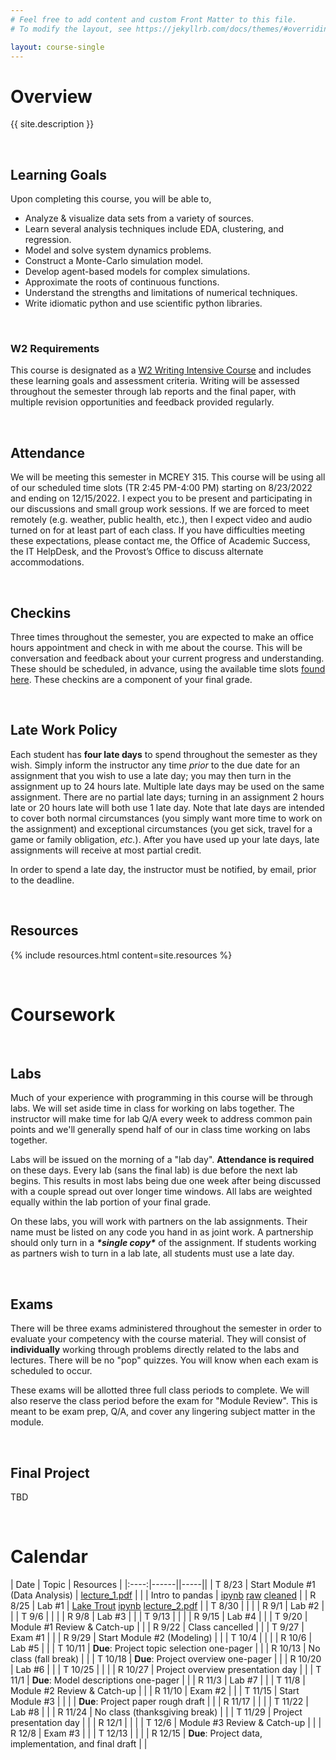 ```yaml
---
# Feel free to add content and custom Front Matter to this file.
# To modify the layout, see https://jekyllrb.com/docs/themes/#overriding-theme-defaults

layout: course-single
---
```


# <a name="description">Overview</a>

{{ site.description }}

<br>

## <a name="goals">Learning Goals</a>

Upon completing this course, you will be able to,

* Analyze & visualize data sets from a variety of sources.
* Learn several analysis techniques include EDA, clustering, and regression.
* Model and solve system dynamics problems.
* Construct a Monte-Carlo simulation model.
* Develop agent-based models for complex simulations.
* Approximate the roots of continuous functions.
* Understand the strengths and limitations of numerical techniques.
* Write idiomatic python and use scientific python libraries.

<br>

### W2 Requirements

This course is designated as a <a href="https://www.hendrix.edu/Faculty_Handbook/2020-2021/Academic_Policies_and_Procedures/F_2_c__Writing_Across_the_Curriculum/">W2 Writing Intensive Course</a> and includes these learning goals and assessment criteria. Writing will be assessed throughout the semester through lab reports and the final paper, with multiple revision
opportunities and feedback provided regularly.

<br>

## <a name="attendance">Attendance</a>

We will be meeting this semester in MCREY 315. This course will be using all of our scheduled time slots (TR  2:45 PM-4:00 PM) starting on 8/23/2022 and ending on 12/15/2022. I expect you to be present and participating in our discussions and small group work sessions. If we are forced to meet remotely (e.g. weather, public health, etc.), then I expect video and audio turned on for at least part of each class. If you have difficulties meeting these expectations, please contact me, the Office of Academic Success, the IT HelpDesk, and the Provost’s Office to discuss alternate accommodations.

<br>

## <a name="checkins">Checkins</a>

Three times throughout the semester, you are expected to make an office hours appointment and check in with me about the course. This will be conversation and feedback about your current progress and understanding. These should be scheduled, in advance, using the available time slots [found here](TBD). These checkins are a component of your final grade.

<br>

## <a name="latework">Late Work Policy</a>

Each student has **four late days** to spend throughout the semester as they wish. Simply inform the instructor any time *prior* to the due date for an assignment that you wish to use a late day; you may then turn in the assignment up to 24 hours late. Multiple late days may be used on the same assignment. There are no partial late days; turning in an assignment 2 hours late or 20 hours late will both use 1 late day. Note that late days are intended to cover both normal circumstances (you simply want more time to work on the assignment) and exceptional circumstances (you get sick, travel for a game or family obligation, *etc.*). After you have used up your late days, late assignments will receive at most partial credit.

In order to spend a late day, the instructor must be notified, by email, prior to the deadline.

<br>


## <a name="resources">Resources</a>

{% include resources.html content=site.resources %}

<br>

# <a name="coursework">Coursework</a>

<br>

## <a name="labs">Labs</a>

Much of your experience with programming in this course will be through labs. We will set aside time in class for working on labs together. The instructor will make time for lab Q/A every week to address common pain points and we'll generally spend half of our in class time working on labs together. 

Labs will be issued on the morning of a "lab day". **Attendance is required** on these days. Every lab (sans the final lab) is due before the next lab begins. This results in most labs being due one week after being discussed with a couple spread out over longer time windows. All labs are weighted equally within the lab portion of your final grade.

On these labs, you will work with partners on the lab assignments. Their name must be listed on any code you hand in as joint work. A partnership should only turn in a ***\*single copy\**** of the assignment. If students working as partners wish to turn in a lab late, all students must use a late day.

<br>

## <a name="exams">Exams</a>

There will be three exams administered throughout the semester in order to evaluate your competency with the course material. They will consist of **individually** working through problems directly related to the labs and lectures. There will be no "pop" quizzes. You will know when each exam is scheduled to occur.

These exams will be allotted three full class periods to complete. We will also reserve the class period before the exam for "Module Review". This is meant to be exam prep, Q/A, and cover any lingering subject matter in the module. 

<br>

## <a name="project">Final Project</a>
TBD

<br>


# <a name="calendar">Calendar</a>

| Date | Topic | Resources |
|:----:|------||-----||
| T 8/23  | Start Module #1 (Data Analysis) | [lecture_1.pdf](assets/pres/lecture_1.pdf) |
|         | Intro to pandas | [ipynb](assets/notebooks/Palmer_Penguins_1.ipynb) [raw](assets/data/penguins_raw.csv) [cleaned](assets/data/penguins.csv) |
| R 8/25  | Lab #1 | [Lake Trout](labs/pandas.md) [ipynb](assets/notebooks/pandas_intro.ipynb) [lecture_2.pdf](assets/pres/lecture_2.pdf) |
| T 8/30  | | |
| R 9/1   | Lab #2 | |
| T 9/6   | | |
| R 9/8   | Lab #3 | |
| T 9/13  | | |
| R 9/15  | Lab #4 | |
| T 9/20  | Module #1 Review & Catch-up | |
| R 9/22  | Class cancelled | |
| T 9/27  | Exam #1 | |
| R 9/29  | Start Module #2 (Modeling) | |
| T 10/4  | | |
| R 10/6  | Lab #5 | |
| T 10/11 | **Due**:  Project topic selection one-pager | |
| R 10/13 | No class (fall break) | |
| T 10/18 | **Due**:  Project overview one-pager | |
| R 10/20 | Lab #6 | |
| T 10/25 | | |
| R 10/27 |  Project overview presentation day | |
| T 11/1  | **Due**: Model descriptions one-pager | |
| R 11/3  | Lab #7 | |
| T 11/8  | Module #2 Review & Catch-up | |
| R 11/10 | Exam #2 | |
| T 11/15 | Start Module #3 | |
|         | **Due**: Project paper rough draft | |
| R 11/17 | | |
| T 11/22 | Lab #8 | |
| R 11/24 | No class (thanksgiving break) | |
| T 11/29 | Project presentation day | |
| R 12/1  | | |
| T 12/6  | Module #3 Review & Catch-up | |
| R 12/8  | Exam #3 | |
| T 12/13 | | |
| R 12/15 | **Due**: Project data, implementation, and final draft | |

<br>
